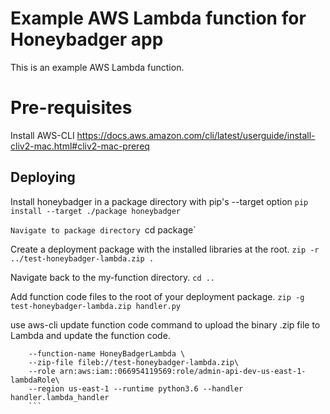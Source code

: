 # Example AWS Lambda function for Honeybadger app

This is an example AWS Lambda function.

# Pre-requisites

Install AWS-CLI
https://docs.aws.amazon.com/cli/latest/userguide/install-cliv2-mac.html#cliv2-mac-prereq

## Deploying

Install honeybadger in a package directory with pip's --target option
`pip install --target ./package honeybadger`

`Navigate to package directory
`cd package`

Create a deployment package with the installed libraries at the root.
`zip -r ../test-honeybadger-lambda.zip .`

Navigate back to the my-function directory.
`cd ..`

Add function code files to the root of your deployment package.
`zip -g test-honeybadger-lambda.zip handler.py`

use aws-cli update function code command to upload the binary .zip file to Lambda and update the function code.
```aws_lambda % aws lambda create-function\
    --function-name HoneyBadgerLambda \
    --zip-file fileb://test-honeybadger-lambda.zip\
    --role arn:aws:iam::066954119569:role/admin-api-dev-us-east-1-lambdaRole\
    --region us-east-1 --runtime python3.6 --handler handler.lambda_handler
    ```
